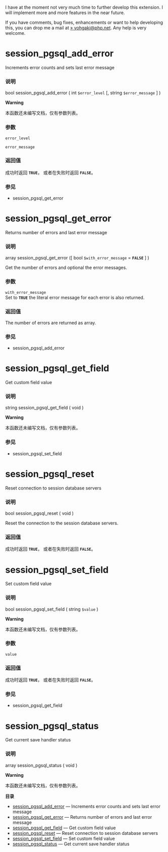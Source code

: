 I have at the moment not very much time to further develop this
extension. I will implement more and more features in the near future.

If you have comments, bug fixes, enhancements or want to help developing
this, you can drop me a mail at
<a href="mailto:yohgaki@php.net" class="link external">» yohgaki@php.net</a>.
Any help is very welcome.

session\_pgsql\_add\_error
==========================

Increments error counts and sets last error message

### 说明

<span class="type">bool</span> <span
class="methodname">session\_pgsql\_add\_error</span> ( <span
class="methodparam"><span class="type">int</span> `$error_level`</span>
\[, <span class="methodparam"><span class="type">string</span>
`$error_message`</span> \] )

**Warning**

本函数还未编写文档，仅有参数列表。

### 参数

`error_level`  

`error_message`  

### 返回值

成功时返回 **`TRUE`**， 或者在失败时返回 **`FALSE`**。

### 参见

-   <span class="function">session\_pgsql\_get\_error</span>

session\_pgsql\_get\_error
==========================

Returns number of errors and last error message

### 说明

<span class="type">array</span> <span
class="methodname">session\_pgsql\_get\_error</span> (\[ <span
class="methodparam"><span class="type">bool</span>
`$with_error_message`<span class="initializer"> =
**`FALSE`**</span></span> \] )

Get the number of errors and optional the error messages.

### 参数

`with_error_message`  
Set to **`TRUE`** the literal error message for each error is also
returned.

### 返回值

The number of errors are returned as <span class="type">array</span>.

### 参见

-   <span class="function">session\_pgsql\_add\_error</span>

session\_pgsql\_get\_field
==========================

Get custom field value

### 说明

<span class="type">string</span> <span
class="methodname">session\_pgsql\_get\_field</span> ( <span
class="methodparam">void</span> )

**Warning**

本函数还未编写文档，仅有参数列表。

### 参见

-   <span class="function">session\_pgsql\_set\_field</span>

session\_pgsql\_reset
=====================

Reset connection to session database servers

### 说明

<span class="type">bool</span> <span
class="methodname">session\_pgsql\_reset</span> ( <span
class="methodparam">void</span> )

Reset the connection to the session database servers.

### 返回值

成功时返回 **`TRUE`**， 或者在失败时返回 **`FALSE`**。

session\_pgsql\_set\_field
==========================

Set custom field value

### 说明

<span class="type">bool</span> <span
class="methodname">session\_pgsql\_set\_field</span> ( <span
class="methodparam"><span class="type">string</span> `$value`</span> )

**Warning**

本函数还未编写文档，仅有参数列表。

### 参数

`value`  

### 返回值

成功时返回 **`TRUE`**， 或者在失败时返回 **`FALSE`**。

### 参见

-   <span class="function">session\_pgsql\_get\_field</span>

session\_pgsql\_status
======================

Get current save handler status

### 说明

<span class="type">array</span> <span
class="methodname">session\_pgsql\_status</span> ( <span
class="methodparam">void</span> )

**Warning**

本函数还未编写文档，仅有参数列表。

**目录**

-   [session\_pgsql\_add\_error](/ref/session-pgsql.html#session_pgsql_add_error)
    — Increments error counts and sets last error message
-   [session\_pgsql\_get\_error](/ref/session-pgsql.html#session_pgsql_get_error)
    — Returns number of errors and last error message
-   [session\_pgsql\_get\_field](/ref/session-pgsql.html#session_pgsql_get_field)
    — Get custom field value
-   [session\_pgsql\_reset](/ref/session-pgsql.html#session_pgsql_reset)
    — Reset connection to session database servers
-   [session\_pgsql\_set\_field](/ref/session-pgsql.html#session_pgsql_set_field)
    — Set custom field value
-   [session\_pgsql\_status](/ref/session-pgsql.html#session_pgsql_status)
    — Get current save handler status
